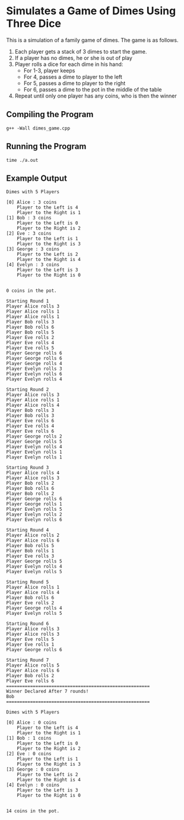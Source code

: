 # Simulates a Game of Dimes Using Three Dice

This is a simulation of a family game of dimes. The game is as follows.

1. Each player gets a stack of 3 dimes to start the game.
2. If a player has no dimes, he or she is out of play
3. Player rolls a dice for each dime in his hand:
    - For 1-3, player keeps
    - For 4, passes a dime to player to the left
    - For 5, passes a dime to player to the right
    - For 6, passes a dime to the pot in the middle of the table
4. Repeat until only one player has any coins, who is then the winner

## Compiling the Program

`g++ -Wall dimes_game.cpp`

## Running the Program

`time ./a.out`

## Example Output

```
Dimes with 5 Players

[0] Alice : 3 coins
	Player to the Left is 4
	Player to the Right is 1
[1] Bob : 3 coins
	Player to the Left is 0
	Player to the Right is 2
[2] Eve : 3 coins
	Player to the Left is 1
	Player to the Right is 3
[3] George : 3 coins
	Player to the Left is 2
	Player to the Right is 4
[4] Evelyn : 3 coins
	Player to the Left is 3
	Player to the Right is 0


0 coins in the pot.

Starting Round 1
Player Alice rolls 3
Player Alice rolls 1
Player Alice rolls 1
Player Bob rolls 3
Player Bob rolls 6
Player Bob rolls 5
Player Eve rolls 2
Player Eve rolls 4
Player Eve rolls 5
Player George rolls 6
Player George rolls 6
Player George rolls 4
Player Evelyn rolls 3
Player Evelyn rolls 6
Player Evelyn rolls 4

Starting Round 2
Player Alice rolls 3
Player Alice rolls 1
Player Alice rolls 4
Player Bob rolls 3
Player Bob rolls 3
Player Eve rolls 6
Player Eve rolls 4
Player Eve rolls 6
Player George rolls 2
Player George rolls 5
Player Evelyn rolls 4
Player Evelyn rolls 1
Player Evelyn rolls 1

Starting Round 3
Player Alice rolls 4
Player Alice rolls 3
Player Bob rolls 2
Player Bob rolls 6
Player Bob rolls 2
Player George rolls 6
Player George rolls 1
Player Evelyn rolls 5
Player Evelyn rolls 2
Player Evelyn rolls 6

Starting Round 4
Player Alice rolls 2
Player Alice rolls 6
Player Bob rolls 5
Player Bob rolls 1
Player Eve rolls 3
Player George rolls 5
Player Evelyn rolls 4
Player Evelyn rolls 5

Starting Round 5
Player Alice rolls 1
Player Alice rolls 4
Player Bob rolls 6
Player Eve rolls 2
Player George rolls 4
Player Evelyn rolls 5

Starting Round 6
Player Alice rolls 3
Player Alice rolls 3
Player Eve rolls 5
Player Eve rolls 1
Player George rolls 6

Starting Round 7
Player Alice rolls 5
Player Alice rolls 6
Player Bob rolls 2
Player Eve rolls 6
======================================================
Winner Declared After 7 rounds!
Bob
======================================================

Dimes with 5 Players

[0] Alice : 0 coins
	Player to the Left is 4
	Player to the Right is 1
[1] Bob : 1 coins
	Player to the Left is 0
	Player to the Right is 2
[2] Eve : 0 coins
	Player to the Left is 1
	Player to the Right is 3
[3] George : 0 coins
	Player to the Left is 2
	Player to the Right is 4
[4] Evelyn : 0 coins
	Player to the Left is 3
	Player to the Right is 0


14 coins in the pot.

```